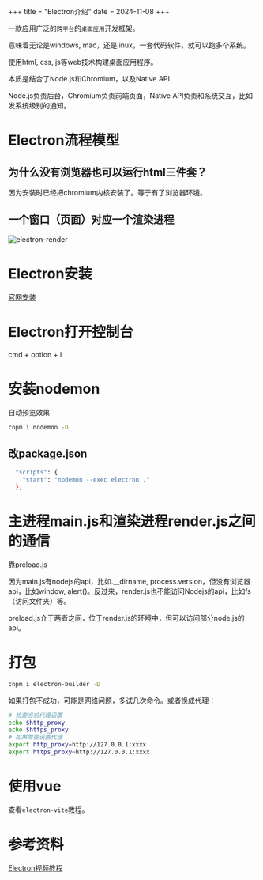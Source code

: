 +++
title = "Electron介绍"
date = 2024-11-08
+++

一款应用广泛的`跨平台`的`桌面应用`开发框架。

意味着无论是windows, mac，还是linux，一套代码软件，就可以跑多个系统。

使用html, css, js等web技术构建桌面应用程序。

本质是结合了Node.js和Chromium，以及Native API.

Node.js负责后台，Chromium负责前端页面，Native API负责和系统交互，比如发系统级别的通知。

# Electron流程模型

## 为什么没有浏览器也可以运行html三件套？
因为安装时已经把chromium内核安装了。等于有了浏览器环境。

## 一个窗口（页面）对应一个渲染进程
![electron-render](https://linxz-aliyun.oss-cn-shenzhen.aliyuncs.com/images/202411082242977.png)


# Electron安装
[官网安装](https://www.electronjs.org/zh/docs/latest/tutorial/quick-start)

 # Electron打开控制台
cmd + option + i

# 安装nodemon
自动预览效果

```bash
cnpm i nodemon -D
```

## 改package.json
```bash
  "scripts": {
    "start": "nodemon --exec electron ."
  },
```

# 主进程main.js和渲染进程render.js之间的通信
靠preload.js

因为main.js有nodejs的api，比如.__dirname, process.version，但没有浏览器api，比如window, alert()。反过来，render.js也不能访问Nodejs的api，比如fs（访问文件夹）等。

preload.js介于两者之间，位于render.js的环境中，但可以访问部分node.js的api。

# 打包
```bash
cnpm i electron-builder -D
```

如果打包不成功，可能是网络问题，多试几次命令。或者换成代理：

```bash
# 检查当前代理设置 
echo $http_proxy 
echo $https_proxy 
# 如果需要设置代理 
export http_proxy=http://127.0.0.1:xxxx 
export https_proxy=http://127.0.0.1:xxxx
```

# 使用vue
查看`electron-vite`教程。


# 参考资料

[Electron视频教程](https://www.youtube.com/watch?v=ApMhLxJIW2c)
